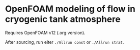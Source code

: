 # OpenFOAM modeling of flow in cryogenic tank atmosphere

Requires OpenFOAM v12 (.org version).

After sourcing, run eiter `./Allrun const` or  `./Allrun strat`.
